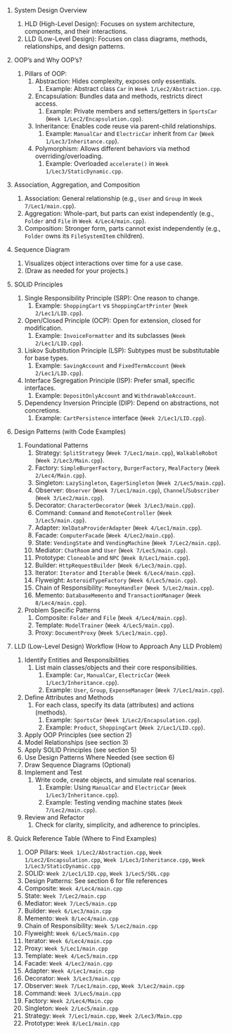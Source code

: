 1. System Design Overview
    1. HLD (High-Level Design): Focuses on system architecture, components, and their interactions.
    2. LLD (Low-Level Design): Focuses on class diagrams, methods, relationships, and design patterns.

2. OOP’s and Why OOP’s?
    1. Pillars of OOP:
        1. Abstraction: Hides complexity, exposes only essentials.
            1. Example: Abstract class `Car` in `Week 1/Lec2/Abstraction.cpp`.
        2. Encapsulation: Bundles data and methods, restricts direct access.
            1. Example: Private members and setters/getters in `SportsCar` (`Week 1/Lec2/Encapsulation.cpp`).
        3. Inheritance: Enables code reuse via parent-child relationships.
            1. Example: `ManualCar` and `ElectricCar` inherit from `Car` (`Week 1/Lec3/Inheritance.cpp`).
        4. Polymorphism: Allows different behaviors via method overriding/overloading.
            1. Example: Overloaded `accelerate()` in `Week 1/Lec3/StaticDynamic.cpp`.

3. Association, Aggregation, and Composition
    1. Association: General relationship (e.g., `User` and `Group` in `Week 7/Lec1/main.cpp`).
    2. Aggregation: Whole-part, but parts can exist independently (e.g., `Folder` and `File` in `Week 4/Lec4/main.cpp`).
    3. Composition: Stronger form, parts cannot exist independently (e.g., `Folder` owns its `FileSystemItem` children).

4. Sequence Diagram
    1. Visualizes object interactions over time for a use case.
    2. (Draw as needed for your projects.)

5. SOLID Principles
    1. Single Responsibility Principle (SRP): One reason to change.
        1. Example: `ShoppingCart` vs `ShoppingCartPrinter` (`Week 2/Lec1/LID.cpp`).
    2. Open/Closed Principle (OCP): Open for extension, closed for modification.
        1. Example: `InvoiceFormatter` and its subclasses (`Week 2/Lec1/LID.cpp`).
    3. Liskov Substitution Principle (LSP): Subtypes must be substitutable for base types.
        1. Example: `SavingAccount` and `FixedTermAccount` (`Week 2/Lec1/LID.cpp`).
    4. Interface Segregation Principle (ISP): Prefer small, specific interfaces.
        1. Example: `DepositOnlyAccount` and `WithdrawableAccount`.
    5. Dependency Inversion Principle (DIP): Depend on abstractions, not concretions.
        1. Example: `CartPersistence` interface (`Week 2/Lec1/LID.cpp`).

6. Design Patterns (with Code Examples)
    1. Foundational Patterns
        1. Strategy: `SplitStrategy` (`Week 7/Lec1/main.cpp`), `WalkableRobot` (`Week 2/Lec3/Main.cpp`).
        2. Factory: `SimpleBurgerFactory`, `BurgerFactory`, `MealFactory` (`Week 2/Lec4/Main.cpp`).
        3. Singleton: `LazySingleton`, `EagerSingleton` (`Week 2/Lec5/main.cpp`).
        4. Observer: `Observer` (`Week 7/Lec1/main.cpp`), `Channel`/`Subscriber` (`Week 3/Lec2/main.cpp`).
        5. Decorator: `CharacterDecorator` (`Week 3/Lec3/main.cpp`).
        6. Command: `Command` and `RemoteController` (`Week 3/Lec5/main.cpp`).
        7. Adapter: `XmlDataProviderAdapter` (`Week 4/Lec1/main.cpp`).
        8. Facade: `ComputerFacade` (`Week 4/Lec2/main.cpp`).
        9. State: `VendingState` and `VendingMachine` (`Week 7/Lec2/main.cpp`).
        10. Mediator: `ChatRoom` and `User` (`Week 7/Lec5/main.cpp`).
        11. Prototype: `Cloneable` and `NPC` (`Week 8/Lec1/main.cpp`).
        12. Builder: `HttpRequestBuilder` (`Week 6/Lec3/main.cpp`).
        13. Iterator: `Iterator` and `Iterable` (`Week 6/Lec4/main.cpp`).
        14. Flyweight: `AsteroidTypeFactory` (`Week 6/Lec5/main.cpp`).
        15. Chain of Responsibility: `MoneyHandler` (`Week 5/Lec2/main.cpp`).
        16. Memento: `DatabaseMemento` and `TransactionManager` (`Week 8/Lec4/main.cpp`).
    2. Problem Specific Patterns
        1. Composite: `Folder` and `File` (`Week 4/Lec4/main.cpp`).
        2. Template: `ModelTrainer` (`Week 4/Lec5/main.cpp`).
        3. Proxy: `DocumentProxy` (`Week 5/Lec1/main.cpp`).

7. LLD (Low-Level Design) Workflow (How to Approach Any LLD Problem)
    1. Identify Entities and Responsibilities
        1. List main classes/objects and their core responsibilities.
            1. Example: `Car`, `ManualCar`, `ElectricCar` (`Week 1/Lec3/Inheritance.cpp`).
            2. Example: `User`, `Group`, `ExpenseManager` (`Week 7/Lec1/main.cpp`).
    2. Define Attributes and Methods
        1. For each class, specify its data (attributes) and actions (methods).
            1. Example: `SportsCar` (`Week 1/Lec2/Encapsulation.cpp`).
            2. Example: `Product`, `ShoppingCart` (`Week 2/Lec1/LID.cpp`).
    3. Apply OOP Principles (see section 2)
    4. Model Relationships (see section 3)
    5. Apply SOLID Principles (see section 5)
    6. Use Design Patterns Where Needed (see section 6)
    7. Draw Sequence Diagrams (Optional)
    8. Implement and Test
        1. Write code, create objects, and simulate real scenarios.
            1. Example: Using `ManualCar` and `ElectricCar` (`Week 1/Lec3/Inheritance.cpp`).
            2. Example: Testing vending machine states (`Week 7/Lec2/main.cpp`).
    9. Review and Refactor
        1. Check for clarity, simplicity, and adherence to principles.

8. Quick Reference Table (Where to Find Examples)
    1. OOP Pillars: `Week 1/Lec2/Abstraction.cpp`, `Week 1/Lec2/Encapsulation.cpp`, `Week 1/Lec3/Inheritance.cpp`, `Week 1/Lec3/StaticDynamic.cpp`
    2. SOLID: `Week 2/Lec1/LID.cpp`, `Week 1/Lec5/SOL.cpp`
    3. Design Patterns: See section 6 for file references
    4. Composite: `Week 4/Lec4/main.cpp`
    5. State: `Week 7/Lec2/main.cpp`
    6. Mediator: `Week 7/Lec5/main.cpp`
    7. Builder: `Week 6/Lec3/main.cpp`
    8. Memento: `Week 8/Lec4/main.cpp`
    9. Chain of Responsibility: `Week 5/Lec2/main.cpp`
    10. Flyweight: `Week 6/Lec5/main.cpp`
    11. Iterator: `Week 6/Lec4/main.cpp`
    12. Proxy: `Week 5/Lec1/main.cpp`
    13. Template: `Week 4/Lec5/main.cpp`
    14. Facade: `Week 4/Lec2/main.cpp`
    15. Adapter: `Week 4/Lec1/main.cpp`
    16. Decorator: `Week 3/Lec3/main.cpp`
    17. Observer: `Week 7/Lec1/main.cpp`, `Week 3/Lec2/main.cpp`
    18. Command: `Week 3/Lec5/main.cpp`
    19. Factory: `Week 2/Lec4/Main.cpp`
    20. Singleton: `Week 2/Lec5/main.cpp`
    21. Strategy: `Week 7/Lec1/main.cpp`, `Week 2/Lec3/Main.cpp`
    22. Prototype: `Week 8/Lec1/main.cpp`